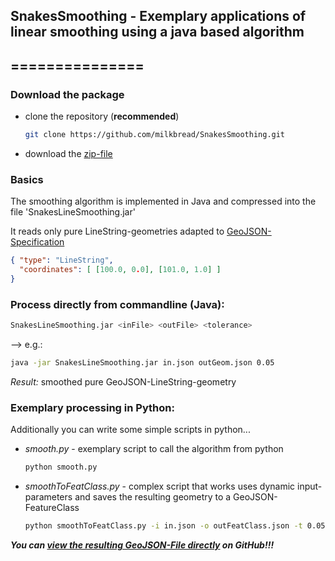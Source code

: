 ## SnakesSmoothing - Exemplary applications of linear smoothing using a java based algorithm
## ===============

### Download the package

* clone the repository (**recommended**)
	
	```sh
	git clone https://github.com/milkbread/SnakesSmoothing.git
	```
	
* download the [zip-file](https://github.com/milkbread/SnakesSmoothing/archive/master.zip)

### Basics

The smoothing algorithm is implemented in Java and compressed into the file 'SnakesLineSmoothing.jar'

It reads only pure LineString-geometries adapted to [GeoJSON-Specification](http://geojson.org/geojson-spec.html)

```json
{ "type": "LineString",
  "coordinates": [ [100.0, 0.0], [101.0, 1.0] ]
}
```

### Process directly from commandline (Java):

```sh
SnakesLineSmoothing.jar <inFile> <outFile> <tolerance>
```
	
--> e.g.: 	

```sh
java -jar SnakesLineSmoothing.jar in.json outGeom.json 0.05
```

*Result:* smoothed pure GeoJSON-LineString-geometry

### Exemplary processing in Python:

Additionally you can write some simple scripts in python...
* *smooth.py* - exemplary script to call the algorithm from python
	
	```sh
	python smooth.py
	```
* *smoothToFeatClass.py* - complex script that works uses dynamic input-parameters and saves the resulting geometry to a GeoJSON-FeatureClass
	
	```sh
	python smoothToFeatClass.py -i in.json -o outFeatClass.json -t 0.05
	```

***You can [view the resulting GeoJSON-File directly](https://github.com/milkbread/SnakesSmoothing/blob/master/outFeatClass.json) on GitHub!!!***


	





